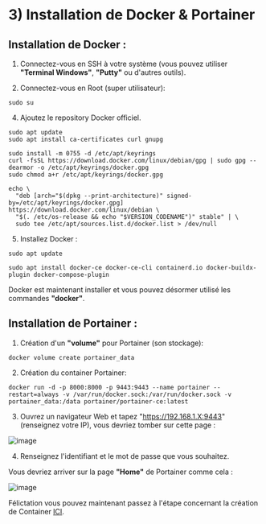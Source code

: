# 3) Installation de Docker & Portainer

## Installation de Docker :

1. Connectez-vous en SSH à votre système (vous pouvez utiliser **"Terminal Windows"**, **"Putty"** ou d'autres outils).
   
3. Connectez-vous en Root (super utilisateur):
```
sudo su
```
4. Ajoutez le repository Docker officiel.
```
sudo apt update
sudo apt install ca-certificates curl gnupg
```
```
sudo install -m 0755 -d /etc/apt/keyrings
curl -fsSL https://download.docker.com/linux/debian/gpg | sudo gpg --dearmor -o /etc/apt/keyrings/docker.gpg
sudo chmod a+r /etc/apt/keyrings/docker.gpg
```
```
echo \
  "deb [arch="$(dpkg --print-architecture)" signed-by=/etc/apt/keyrings/docker.gpg] https://download.docker.com/linux/debian \
  "$(. /etc/os-release && echo "$VERSION_CODENAME")" stable" | \
  sudo tee /etc/apt/sources.list.d/docker.list > /dev/null
```
5. Installez Docker :
```
sudo apt update
```
```
sudo apt install docker-ce docker-ce-cli containerd.io docker-buildx-plugin docker-compose-plugin
```
Docker est maintenant installer et vous pouvez désormer utilisé les commandes **"docker"**.

## Installation de Portainer :

1. Création d'un **"volume"** pour Portainer (son stockage):
```
docker volume create portainer_data
```
2. Création du container Portainer:
```
docker run -d -p 8000:8000 -p 9443:9443 --name portainer --restart=always -v /var/run/docker.sock:/var/run/docker.sock -v portainer_data:/data portainer/portainer-ce:latest
```
3. Ouvrez un navigateur Web et tapez "https://192.168.1.X:9443" (renseignez votre IP), vous devriez tomber sur cette page :

![image](https://github.com/MrDDream/Home_NAS/blob/main/Images/Portainer_first.png)

4. Renseignez l'identifiant et le mot de passe que vous souhaitez.

Vous devriez arriver sur la page **"Home"** de Portainer comme cela :

![image](https://github.com/MrDDream/Home_NAS/blob/main/Images/Portainer_home.png)

Félictation vous pouvez maintenant passez à l'étape concernant la création de Container [ICI](https://github.com/MrDDream/Home_NAS/blob/main/Creation_container_via_portainer.md).

